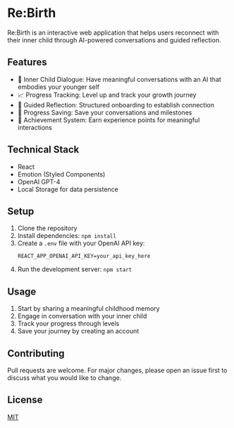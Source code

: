 # Re:Birth

Re:Birth is an interactive web application that helps users reconnect with their inner child through AI-powered conversations and guided reflection.

## Features

- 🧒 Inner Child Dialogue: Have meaningful conversations with an AI that embodies your younger self
- 📈 Progress Tracking: Level up and track your growth journey
- 🌱 Guided Reflection: Structured onboarding to establish connection
- 💾 Progress Saving: Save your conversations and milestones
- 🎯 Achievement System: Earn experience points for meaningful interactions

## Technical Stack

- React
- Emotion (Styled Components)
- OpenAI GPT-4
- Local Storage for data persistence

## Setup

1. Clone the repository
2. Install dependencies: `npm install`
3. Create a `.env` file with your OpenAI API key:
   ```
   REACT_APP_OPENAI_API_KEY=your_api_key_here
   ```
4. Run the development server: `npm start`

## Usage

1. Start by sharing a meaningful childhood memory
2. Engage in conversation with your inner child
3. Track your progress through levels
4. Save your journey by creating an account

## Contributing

Pull requests are welcome. For major changes, please open an issue first to discuss what you would like to change.

## License

[MIT](https://choosealicense.com/licenses/mit/)
